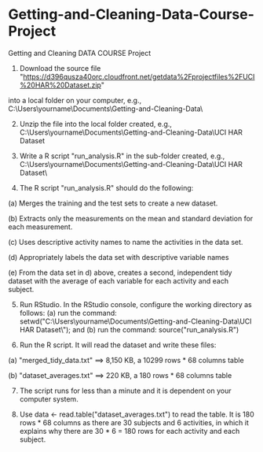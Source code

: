 Getting-and-Cleaning-Data-Course-Project
========================================

Getting and Cleaning DATA COURSE Project

1) Download the source file "https://d396qusza40orc.cloudfront.net/getdata%2Fprojectfiles%2FUCI%20HAR%20Dataset.zip"

into a local folder on your computer, e.g., C:\Users\yourname\Documents\Getting-and-Cleaning-Data\

2) Unzip the file into the local folder created, e.g., C:\Users\yourname\Documents\Getting-and-Cleaning-Data\UCI HAR Dataset 

3) Write a R script "run_analysis.R" in the sub-folder created, e.g., C:\Users\yourname\Documents\Getting-and-Cleaning-Data\UCI HAR Dataset\

4) The R script "run_analysis.R" should do the following:

  (a) Merges the training and the test sets to create a new dataset.

  (b) Extracts only the measurements on the mean and standard deviation for each measurement.

  (c) Uses descriptive activity names to name the activities in the data set.

  (d) Appropriately labels the data set with descriptive variable names

  (e) From the data set in d) above, creates a second, independent tidy dataset with the average of each variable for each activity and each subject.

5) Run RStudio. In the RStudio console, configure the working directory as follows: 
  (a) run the command: setwd("C:\\Users\\yourname\\Documents\\Getting-and-Cleaning-Data\\UCI HAR Dataset\\"); and
  (b) run the command: source("run_analysis.R")

6) Run the R script. It will read the dataset and write these files:

  (a) "merged_tidy_data.txt" ==> 8,150 KB, a 10299 rows * 68 columns table

  (b) "dataset_averages.txt" ==> 220 KB, a 180 rows * 68 columns table

7) The script runs for less than a minute and it is dependent on your computer system.

8) Use data <- read.table("dataset_averages.txt") to read the table. It is 180 rows * 68 columns as there are 30 subjects and 6 activities, in which it explains why there are 30 * 6 = 180 rows for each activity and each subject.
